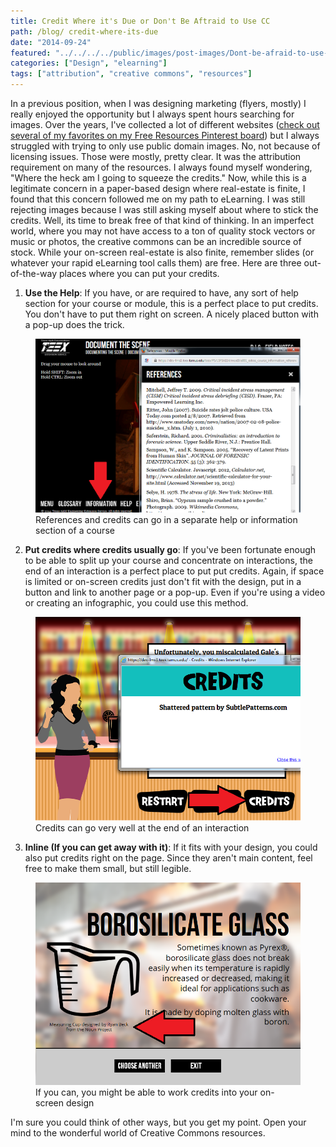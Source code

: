 ```yaml
---
title: Credit Where it's Due or Don't Be Aftraid to Use CC
path: /blog/ credit-where-its-due
date: "2014-09-24"
featured: "../../../../public/images/post-images/Dont-be-afraid-to-use-creativeeCommons.png"
categories: ["Design", "elearning"]
tags: ["attribution", "creative commons", "resources"]
---
```


In a previous position, when I was designing marketing (flyers, mostly) I really enjoyed the opportunity but I always spent hours searching for images. Over the years, I've collected a lot of different websites ([check out several of my favorites on my Free Resources Pinterest board](http://www.pinterest.com/instbydesign/free-resources/http:// "Free Resources Board on Pinterest")) but I always struggled with trying to only use public domain images. No, not because of licensing issues. Those were mostly, pretty clear. It was the attribution requirement on many of the resources. I always found myself wondering, "Where the heck am I going to squeeze the credits." Now, while this is a legitimate concern in a paper-based design where real-estate is finite, I found that this concern followed me on my path to eLearning. I was still rejecting images because I was still asking myself about where to stick the credits. Well, its time to break free of that kind of thinking. In an imperfect world, where you may not have access to a ton of quality stock vectors or music or photos, the creative commons can be an incredible source of stock. While your on-screen real-estate is also finite, remember slides (or whatever your rapid eLearning tool calls them) are free. Here are three out-of-the-way places where you can put your credits.

1.  **Use the Help**: If you have, or are required to have, any sort of help section for your course or module, this is a perfect place to put credits. You don't have to put them right on screen. A nicely placed button with a pop-up does the trick.

<figure>
  <img src="../../../../public/images/post-images/FSA114-References.png" alt="References in death investigation course" />
  <figcaption>References and credits can go in a separate help or information section of a course</figcaption>
</figure>

2.  **Put credits where credits usually go**: If you've been fortunate enough to be able to split up your course and concentrate on interactions, the end of an interaction is a perfect place to put put credits. Again, if space is limited or on-screen credits just don't fit with the design, put in a button and link to another page or a pop-up. Even if you're using a video or creating an infographic, you could use this method.

<figure>
  <img src="../../../../public/images/post-images/FIVS123-Credits.png" alt="Credtis in BAC game" />
  <figcaption>Credits can go very well at the end of an interaction</figcaption>
</figure>

3.  **Inline (If you can get away with it)**: If it fits with your design, you could also put credits right on the page. Since they aren't main content, feel free to make them small, but still legible.

<figure>
  <img src="../../../../public/images/post-images/FIVS123-Inline-Credits.png" alt="Credits in types of glass interaction" />
  <figcaption>If you can, you might be able to work credits into your on-screen design</figcaption>
</figure>

I'm sure you could think of other ways, but you get my point. Open your mind to the wonderful world of Creative Commons resources.
